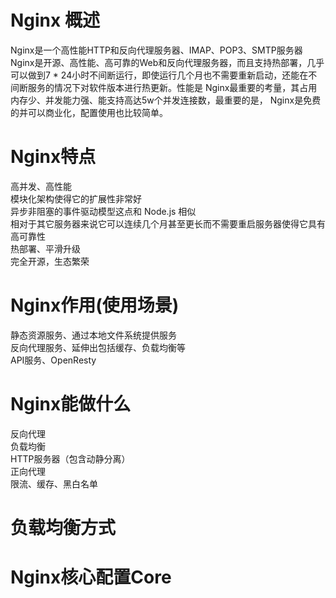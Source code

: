 # Nginx 概述
Nginx是一个高性能HTTP和反向代理服务器、IMAP、POP3、SMTP服务器  
Nginx是开源、高性能、高可靠的Web和反向代理服务器，而且支持热部署，几乎可以做到7 * 24小时不间断运行，即使运行几个月也不需要重新启动，还能在不间断服务的情况下对软件版本进行热更新。性能是 Nginx最重要的考量，其占用内存少、并发能力强、能支持高达5w个并发连接数，最重要的是， Nginx是免费的并可以商业化，配置使用也比较简单。    

# Nginx特点  
高并发、高性能  
模块化架构使得它的扩展性非常好  
异步非阻塞的事件驱动模型这点和 Node.js 相似  
相对于其它服务器来说它可以连续几个月甚至更长而不需要重启服务器使得它具有高可靠性  
热部署、平滑升级  
完全开源，生态繁荣  

# Nginx作用(使用场景)
静态资源服务、通过本地文件系统提供服务  
反向代理服务、延伸出包括缓存、负载均衡等  
API服务、OpenResty  

# Nginx能做什么
反向代理  
负载均衡  
HTTP服务器（包含动静分离）  
正向代理  
限流、缓存、黑白名单  

# 负载均衡方式



# Nginx核心配置Core
